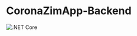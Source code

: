 # CoronaZimApp-Backend

![.NET Core](https://github.com/Chitova263/CoronaZimApp-Backend/workflows/.NET%20Core/badge.svg)
